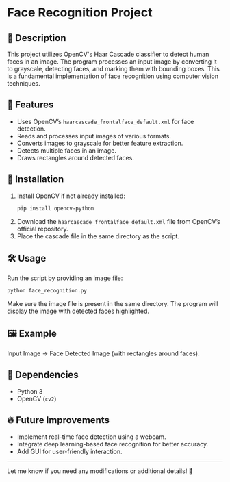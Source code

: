 # Face Recognition Project  

## 📌 Description  
This project utilizes OpenCV's Haar Cascade classifier to detect human faces in an image. The program processes an input image by converting it to grayscale, detecting faces, and marking them with bounding boxes. This is a fundamental implementation of face recognition using computer vision techniques.  

## 🚀 Features  
- Uses OpenCV’s `haarcascade_frontalface_default.xml` for face detection.  
- Reads and processes input images of various formats.  
- Converts images to grayscale for better feature extraction.  
- Detects multiple faces in an image.  
- Draws rectangles around detected faces.  

## 📂 Installation  
1. Install OpenCV if not already installed:  
   ```bash
   pip install opencv-python
   ```
2. Download the `haarcascade_frontalface_default.xml` file from OpenCV’s official repository.  
3. Place the cascade file in the same directory as the script.  

## 🛠️ Usage  
Run the script by providing an image file:  
```bash
python face_recognition.py
```
Make sure the image file is present in the same directory. The program will display the image with detected faces highlighted.  

## 🖼️ Example  
Input Image → Face Detected Image (with rectangles around faces).  

## 📜 Dependencies  
- Python 3  
- OpenCV (`cv2`)  

## 🔥 Future Improvements  
- Implement real-time face detection using a webcam.  
- Integrate deep learning-based face recognition for better accuracy.  
- Add GUI for user-friendly interaction.  

---

Let me know if you need any modifications or additional details! 🚀
